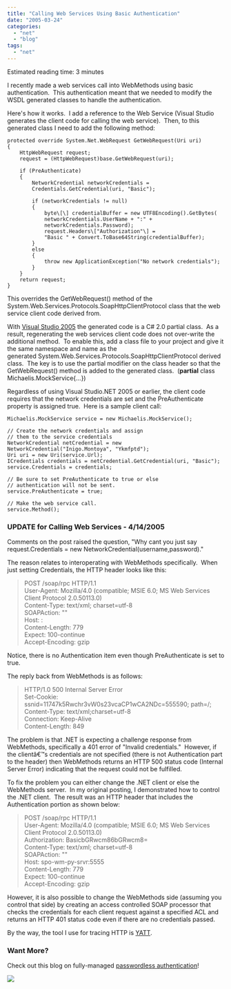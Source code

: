 ```yaml
---
title: "Calling Web Services Using Basic Authentication"
date: "2005-03-24"
categories: 
  - "net"
  - "blog"
tags: 
  - "net"
---
```


Estimated reading time: 3 minutes

I recently made a web services call into WebMethods using basic authentication.  This authentication meant that we needed to modify the WSDL generated classes to handle the authentication.

Here's how it works.  I add a reference to the Web Service (Visual Studio generates the client code for calling the web service).  Then, to this generated class I need to add the following method:

```
protected override System.Net.WebRequest GetWebRequest(Uri uri)
{
    HttpWebRequest request;
    request = (HttpWebRequest)base.GetWebRequest(uri);

    if (PreAuthenticate)
    {
        NetworkCredential networkCredentials =
        Credentials.GetCredential(uri, "Basic");

        if (networkCredentials != null)
        {
            byte\[\] credentialBuffer = new UTF8Encoding().GetBytes(
            networkCredentials.UserName + ":" +
            networkCredentials.Password);
            request.Headers\["Authorization"\] =
            "Basic " + Convert.ToBase64String(credentialBuffer);
        }
        else
        {
            throw new ApplicationException("No network credentials");
        }
    }
    return request;
}
```

This overrides the GetWebRequest() method of the System.Web.Services.Protocols.SoapHttpClientProtocol class that the web service client code derived from.

With [Visual Studio 2005](https://intellitect.com/accessibility-of-new-types-in-visual-studio-2005/) the generated code is a C# 2.0 partial class.  As a result, regenerating the web services client code does not over-write the additional method.  To enable this, add a class file to your project and give it the same namespace and name as the generated System.Web.Services.Protocols.SoapHttpClientProtocol derived class.  The key is to use the partial modifier on the class header so that the GetWebRequest() method is added to the generated class.  (**partial** class Michaelis.MockService{...})

Regardless of using Visual Studio.NET 2005 or earlier, the client code requires that the network credentials are set and the PreAuthenticate property is assigned true.  Here is a sample client call:

```
Michaelis.MockService service = new Michaelis.MockService();

// Create the network credentials and assign
// them to the service credentials
NetworkCredential netCredential = new NetworkCredential("Inigo.Montoya", "Ykmfptd");
Uri uri = new Uri(service.Url);
ICredentials credentials = netCredential.GetCredential(uri, "Basic");
service.Credentials = credentials;

// Be sure to set PreAuthenticate to true or else
// authentication will not be sent.
service.PreAuthenticate = true;

// Make the web service call.
service.Method();
```

### UPDATE for Calling Web Services - 4/14/2005

Comments on the post raised the question, "Why cant you just say request.Credentials = new NetworkCredential(username,password)."

The reason relates to interoperating with WebMethods specifically.  When just setting Credentials, the HTTP header looks like this:

> POST /soap/rpc HTTP/1.1  
> User-Agent: Mozilla/4.0 (compatible; MSIE 6.0; MS Web Services Client Protocol 2.0.50113.0)  
> Content-Type: text/xml; charset=utf-8  
> SOAPAction: ""  
> Host: <servername>:<port>  
> Content-Length: 779  
> Expect: 100-continue  
> Accept-Encoding: gzip

Notice, there is no Authentication item even though PreAuthenticate is set to true.

The reply back from WebMethods is as follows:

> HTTP/1.0 500 Internal Server Error  
> Set-Cookie: ssnid=11747k5Rwchr3vW0s23vcaCP1wCA2NDc=555590; path=/;  
> Content-Type: text/xml;charset=utf-8  
> Connection: Keep-Alive  
> Content-Length: 849

The problem is that .NET is expecting a challenge response from WebMethods, specifically a 401 error of "Invalid credentials."  However, if the clientâ€™s credentials are not specified (there is not Authentication part to the header) then WebMethods returns an HTTP 500 status code (Internal Server Error) indicating that the request could not be fulfilled.

To fix the problem you can either change the .NET client or else the WebMethods server.  In my original posting, I demonstrated how to control the .NET client.  The result was an HTTP header that includes the Authentication portion as shown below:

> POST /soap/rpc HTTP/1.1  
> User-Agent: Mozilla/4.0 (compatible; MSIE 6.0; MS Web Services Client Protocol 2.0.50113.0)  
> Authorization: BasicbGRwcm86bGRwcm8=  
> Content-Type: text/xml; charset=utf-8  
> SOAPAction: ""  
> Host: spo-wm-py-srvr:5555  
> Content-Length: 779  
> Expect: 100-continue  
> Accept-Encoding: gzip

However, it is also possible to change the WebMethods side (assuming you control that side) by creating an access controlled SOAP processor that checks the credentials for each client request against a specified ACL and returns an HTTP 401 status code even if there are no credentials passed.

By the way, the tool I use for tracing HTTP is [YATT](https://www.pocketsoap.com/yatt/).

### Want More?

Check out this blog on fully-managed [passwordless authentication](http://intellitect.com/passwordless-authentication-azure-sql/)!

![](https://intellitect.com/wp-content/uploads/2021/04/Blog-job-ad-1024x127.png)
